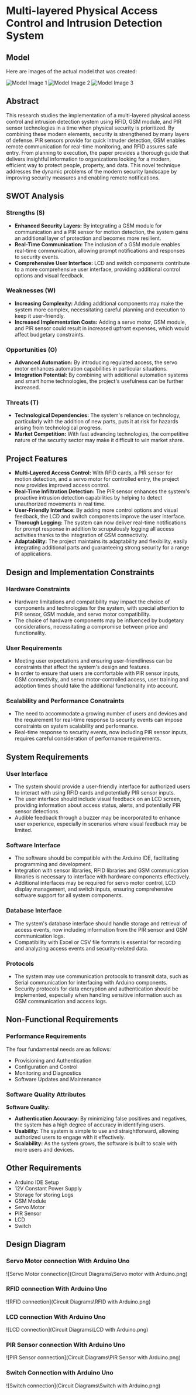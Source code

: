 # Multi-layered Physical Access Control and Intrusion Detection System

## Model
Here are images of the actual model that was created:

![Model Image 1](Model\M1.png)
![Model Image 2](Model\M2.png)
![Model Image 3](Model\M1.png)

## Abstract
This research studies the implementation of a multi-layered physical access control and intrusion detection system using RFID, GSM module, and PIR sensor technologies in a time when physical security is prioritized. By combining these modern elements, security is strengthened by many layers of defense. PIR sensors provide for quick intruder detection, GSM enables remote communication for real-time monitoring, and RFID assures safe entry. From planning to execution, the paper provides a thorough guide that delivers insightful information to organizations looking for a modern, efficient way to protect people, property, and data. This novel technique addresses the dynamic problems of the modern security landscape by improving security measures and enabling remote notifications.

## SWOT Analysis

### Strengths (S)
- **Enhanced Security Layers:** By integrating a GSM module for communication and a PIR sensor for motion detection, the system gains an additional layer of protection and becomes more resilient.
- **Real-Time Communication:** The inclusion of a GSM module enables real-time communication, allowing prompt notifications and responses to security events.
- **Comprehensive User Interface:** LCD and switch components contribute to a more comprehensive user interface, providing additional control options and visual feedback.

### Weaknesses (W)
- **Increasing Complexity:** Adding additional components may make the system more complex, necessitating careful planning and execution to keep it user-friendly. 
- **Increased Implementation Costs:** Adding a servo motor, GSM module, and PIR sensor could result in increased upfront expenses, which would affect budgetary constraints.

### Opportunities (O)
- **Advanced Automation:** By introducing regulated access, the servo motor enhances automation capabilities in particular situations.
- **Integration Potential:** By combining with additional automation systems and smart home technologies, the project's usefulness can be further increased.

### Threats (T)
- **Technological Dependencies:** The system's reliance on technology, particularly with the addition of new parts, puts it at risk for hazards arising from technological progress.
- **Market Competition:** With fast advancing technologies, the competitive nature of the security sector may make it difficult to win market share.

## Project Features
- **Multi-Layered Access Control:** With RFID cards, a PIR sensor for motion detection, and a servo motor for controlled entry, the project now provides improved access control.
- **Real-Time Infiltration Detection:** The PIR sensor enhances the system's proactive intrusion detection capabilities by helping to detect unauthorized movements in real time.
- **User-Friendly Interface:** By adding more control options and visual feedback, the LCD and switch components improve the user interface.
- **Thorough Logging:** The system can now deliver real-time notifications for prompt response in addition to scrupulously logging all access activities thanks to the integration of GSM connectivity.
- **Adaptability:** The project maintains its adaptability and flexibility, easily integrating additional parts and guaranteeing strong security for a range of applications.

## Design and Implementation Constraints

### Hardware Constraints
- Hardware limitations and compatibility may impact the choice of components and technologies for the system, with special attention to PIR sensor, GSM module, and servo motor compatibility.
- The choice of hardware components may be influenced by budgetary considerations, necessitating a compromise between price and functionality.

### User Requirements
- Meeting user expectations and ensuring user-friendliness can be constraints that affect the system's design and features.
- In order to ensure that users are comfortable with PIR sensor inputs, GSM connectivity, and servo motor-controlled access, user training and adoption times should take the additional functionality into account.

### Scalability and Performance Constraints
- The need to accommodate a growing number of users and devices and the requirement for real-time response to security events can impose constraints on system scalability and performance.
- Real-time response to security events, now including PIR sensor inputs, requires careful consideration of performance requirements.

## System Requirements

### User Interface
- The system should provide a user-friendly interface for authorized users to interact with using RFID cards and potentially PIR sensor inputs.
- The user interface should include visual feedback on an LCD screen, providing information about access status, alerts, and potentially PIR sensor detections.
- Audible feedback through a buzzer may be incorporated to enhance user experience, especially in scenarios where visual feedback may be limited.

### Software Interface
- The software should be compatible with the Arduino IDE, facilitating programming and development.
- Integration with sensor libraries, RFID libraries and GSM communication libraries is necessary to interface with hardware components effectively.
- Additional interfaces may be required for servo motor control, LCD display management, and switch inputs, ensuring comprehensive software support for all system components.

### Database Interface
- The system's database interface should handle storage and retrieval of access events, now including information from the PIR sensor and GSM communication logs.
- Compatibility with Excel or CSV file formats is essential for recording and analyzing access events and security-related data.

### Protocols
- The system may use communication protocols to transmit data, such as Serial communication for interfacing with Arduino components.
- Security protocols for data encryption and authentication should be implemented, especially when handling sensitive information such as GSM communication and access logs.

## Non-Functional Requirements

### Performance Requirements
The four fundamental needs are as follows:
- Provisioning and Authentication
- Configuration and Control
- Monitoring and Diagnostics
- Software Updates and Maintenance

### Software Quality Attributes

**Software Quality:**
- **Authentication Accuracy:** By minimizing false positives and negatives, the system has a high degree of accuracy in identifying users.
- **Usability:** The system is simple to use and straightforward, allowing authorized users to engage with it effectively.
- **Scalability:** As the system grows, the software is built to scale with more users and devices.

## Other Requirements
- Arduino IDE Setup
- 12V Constant Power Supply
- Storage for storing Logs
- GSM Module
- Servo Motor
- PIR Sensor
- LCD
- Switch

## Design Diagram

### Servo Motor connection With Arduino Uno
![Servo Motor connection](Circuit Diagrams\Servo motor with Arduino.png)

### RFID connection With Arduino Uno
![RFID connection](Circuit Diagrams\RFID with Arduino.png)

### LCD connection With Arduino Uno
![LCD connection](Circuit Diagrams\LCD with Arduino.png)

### PIR Sensor connection With Arduino Uno
![PIR Sensor connection](Circuit Diagrams\PIR Sensor with Arduino.png)

### Switch Connection with Arduino Uno
![Switch connection](Circuit Diagrams\Switch with Arduino.png)
